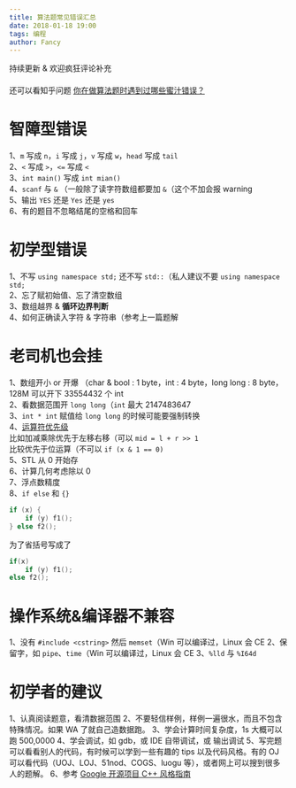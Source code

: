 ```yaml
---
title: 算法题常见错误汇总
date: 2018-01-18 19:00
tags: 编程
author: Fancy
---
```


持续更新 & 欢迎疯狂评论补充  
　  
还可以看知乎问题 [你在做算法题时遇到过哪些蜜汁错误？](https://www.zhihu.com/question/64013739)  

# 智障型错误
1、`m` 写成 `n`，`i` 写成 `j`，`v` 写成 `w`，`head` 写成 `tail`  
2、`<` 写成 `>`，`<=` 写成 `<`  
3、`int main()` 写成 `int mian()`  
4、`scanf` 与 `&` （一般除了读字符数组都要加 `&`（这个不加会报 warning  
5、输出 `YES` 还是 `Yes` 还是 `yes`  
6、有的题目不忽略结尾的空格和回车  

# 初学型错误
1、不写 `using namespace std;` 还不写 `std::`（私人建议不要 `using namespace std;`  
2、忘了赋初始值、忘了清空数组  
3、数组越界 & **循环边界判断**  
4、如何正确读入字符 & 字符串（参考上一篇题解  

# 老司机也会挂
1、数组开小 or 开爆 （char & bool : 1 byte，int : 4 byte，long long : 8 byte，128M 可以开下 33554432 个 int  
2、看数据范围开 `long long`（`int` 最大 2147483647  
3、`int * int` 赋值给 `long long` 的时候可能要强制转换  
4、[运算符优先级](http://zh.cppreference.com/w/cpp/language/operator_precedence)  
比如加减乘除优先于左移右移（可以 `mid = l + r >> 1`  
比较优先于位运算（不可以 `if (x & 1 == 0)`  
5、STL 从 0 开始存  
6、计算几何考虑除以 0  
7、浮点数精度  
8、`if else` 和 `{}`
```cpp
if (x) {
	if (y) f1();
} else f2();
```
为了省括号写成了
```cpp
if(x)
	if (y) f1();
else f2();
```

# 操作系统&编译器不兼容
1、没有 `#include <cstring>` 然后 `memset`（Win 可以编译过，Linux 会 CE
2、保留字，如 `pipe`、`time`（Win 可以编译过，Linux 会 CE
3、`%lld` 与 `%I64d`

# 初学者的建议
1、认真阅读题意，看清数据范围
2、不要轻信样例，样例一遍很水，而且不包含特殊情况。如果 WA 了就自己造数据跑。
3、学会计算时间复杂度，1s 大概可以跑 500,0000
4、学会调试，如 gdb，或 IDE 自带调试，或 输出调试
5、写完题可以看看别人的代码，有时候可以学到一些有趣的 tips 以及代码风格。有的 OJ 可以看代码（UOJ、LOJ、51nod、COGS、luogu 等），或者网上可以搜到很多人的题解。
6、参考 [Google 开源项目 C++ 风格指南](http://zh-google-styleguide.readthedocs.io/en/latest/google-cpp-styleguide/contents/)